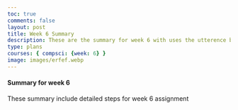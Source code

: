 ```yaml
---
toc: true
comments: false
layout: post
title: Week 6 Summary
description: These are the summary for week 6 with uses the utterence bot
type: plans
courses: { compsci: {week: 6} }
image: images/erfef.webp
---
```



#### Summary for week 6
These summary include detailed steps for week 6 assignment




